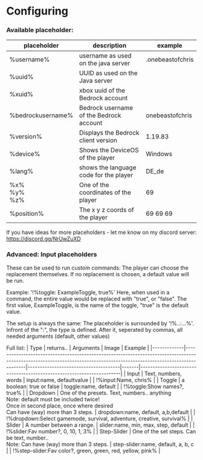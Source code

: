 # Configuring

### Available placeholder:

| placeholder       | description                             | example          |
|-------------------|-----------------------------------------|------------------|
| %username%        | username as used on the java server     | .onebeastofchris |
| %uuid%            | UUID as used on the Java server         |                  |
| %xuid%            | xbox uuid of the Bedrock account        |                  |
| %bedrockusername% | Bedrock username of the Bedrock account | onebeastofchris  |
| %version%         | Displays the Bedrock client version     | 1.19.83          |
| %device%          | Shows the DeviceOS of the player        | Windows          |
| %lang%            | shows the language code for the player  | DE_de            |
| %x%<br>%y%<br>%z% | One of the coordinates of the player    | 69               |
| %position%        | The x y z coords of the player          | 69 69 69         |

If you have ideas for more placeholders - let me know on my discord server:
https://discord.gg/NrUwZuXD


### Advanced: Input placeholders

These can be used to run custom commands:
The player can choose the replacement themselves.
If no replacement is chosen, a default value will be run.

Example: '!%toggle: ExampleToggle, true%'
Here, when used in a command, the entire value would be replaced with "true", or "false".
The first value, ExampleToggle, is the name of the toggle, "true" is the default value.

The setup is always the same:
The placeholder is surrounded by '!%..:...%'. 
Infront of the ":", the type is defined.
After it, seperated by commas, all needed arguments (default, other values)

Full list:
| Type        | returns..                                                                                                                                                              | Arguments                            | Image | Example                                                              |
|-------------|------------------------------------------------------------------------------------------------------------------------------------------------------------------------|--------------------------------------|-------|----------------------------------------------------------------------|
| Input       | Text, numbers, words                                                                                                                                                   | input:name, defaultvalue             |       | !%input:Name, chris%                                                 |
| Toggle      | a boolean: true or false                                                                                                                                               | toggle:name, default                 |       | !%toggle:Show names?, true%                                          |
| Dropdown    | One of the presets. Text, numbers.. anything<br>Note: default must be included twice!<br>Once in second place, once where desired<br>Can have (way) more than 3 steps. | dropdown:name, default, a,b,default  |       | !%dropdown:Select gamemode, survival, adventure, creative, survival% |
| Slider      | A number between a range.                                                                                                                                              | slider:name, min, max, step, default |       | !%slider:Fav number?, 0, 10, 1, 3%                                   |
| Step-Slider | One of the set steps. Can be text, number..<br>Note: Can have (way) more than 3 steps.                                                                                 | step-slider:name, default, a, b, c   |       | !%step-slider:Fav color?, green, green, red, yellow, pink%           |

